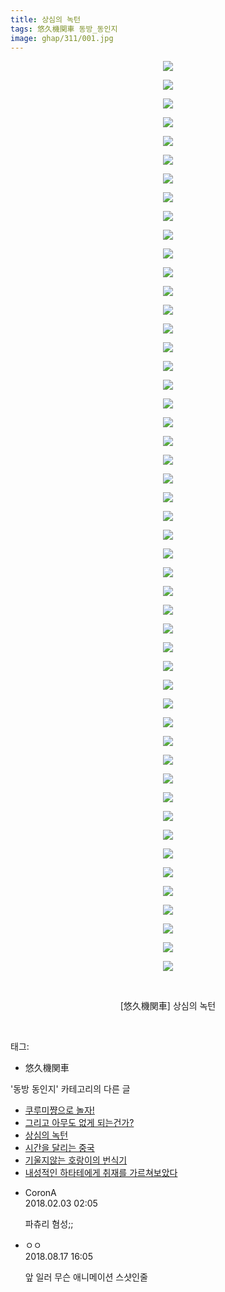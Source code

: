 ```yaml
---
title: 상심의 녹턴
tags: 悠久機関車 동방_동인지
image: ghap/311/001.jpg
---
```

<div class="article">
<p style="text-align: center; clear: none; float: none;"><img src="{{ site.nasurl }}/ghap/311/001.jpg"/></p>
<p style="text-align: center; clear: none; float: none;"><img src="{{ site.nasurl }}/ghap/311/002.jpg"/></p>
<p style="text-align: center; clear: none; float: none;"><img src="{{ site.nasurl }}/ghap/311/003.jpg"/></p>
<p style="text-align: center; clear: none; float: none;"><img src="{{ site.nasurl }}/ghap/311/004.jpg"/></p>
<p style="text-align: center; clear: none; float: none;"><img src="{{ site.nasurl }}/ghap/311/005.jpg"/></p>
<p style="text-align: center; clear: none; float: none;"><img src="{{ site.nasurl }}/ghap/311/006.jpg"/></p>
<p style="text-align: center; clear: none; float: none;"><img src="{{ site.nasurl }}/ghap/311/007.jpg"/></p>
<p style="text-align: center; clear: none; float: none;"><img src="{{ site.nasurl }}/ghap/311/008.jpg"/></p>
<p style="text-align: center; clear: none; float: none;"><img src="{{ site.nasurl }}/ghap/311/009.jpg"/></p>
<p style="text-align: center; clear: none; float: none;"><img src="{{ site.nasurl }}/ghap/311/010.jpg"/></p>
<p style="text-align: center; clear: none; float: none;"><img src="{{ site.nasurl }}/ghap/311/011.jpg"/></p>
<p style="text-align: center; clear: none; float: none;"><img src="{{ site.nasurl }}/ghap/311/012.jpg"/></p>
<p style="text-align: center; clear: none; float: none;"><img src="{{ site.nasurl }}/ghap/311/013.jpg"/></p>
<p style="text-align: center; clear: none; float: none;"><img src="{{ site.nasurl }}/ghap/311/014.jpg"/></p>
<p style="text-align: center; clear: none; float: none;"><img src="{{ site.nasurl }}/ghap/311/015.jpg"/></p>
<p style="text-align: center; clear: none; float: none;"><img src="{{ site.nasurl }}/ghap/311/016.jpg"/></p>
<p style="text-align: center; clear: none; float: none;"><img src="{{ site.nasurl }}/ghap/311/017.jpg"/></p>
<p style="text-align: center; clear: none; float: none;"><img src="{{ site.nasurl }}/ghap/311/018.jpg"/></p>
<p style="text-align: center; clear: none; float: none;"><img src="{{ site.nasurl }}/ghap/311/019.jpg"/></p>
<p style="text-align: center; clear: none; float: none;"><img src="{{ site.nasurl }}/ghap/311/020.jpg"/></p>
<p style="text-align: center; clear: none; float: none;"><img src="{{ site.nasurl }}/ghap/311/021.jpg"/></p>
<p style="text-align: center; clear: none; float: none;"><img src="{{ site.nasurl }}/ghap/311/022.jpg"/></p>
<p style="text-align: center; clear: none; float: none;"><img src="{{ site.nasurl }}/ghap/311/023.jpg"/></p>
<p style="text-align: center; clear: none; float: none;"><img src="{{ site.nasurl }}/ghap/311/024.jpg"/></p>
<p style="text-align: center; clear: none; float: none;"><img src="{{ site.nasurl }}/ghap/311/025.jpg"/></p>
<p style="text-align: center; clear: none; float: none;"><img src="{{ site.nasurl }}/ghap/311/026.jpg"/></p>
<p style="text-align: center; clear: none; float: none;"><img src="{{ site.nasurl }}/ghap/311/027.jpg"/></p>
<p style="text-align: center; clear: none; float: none;"><img src="{{ site.nasurl }}/ghap/311/028.jpg"/></p>
<p style="text-align: center; clear: none; float: none;"><img src="{{ site.nasurl }}/ghap/311/029.jpg"/></p>
<p style="text-align: center; clear: none; float: none;"><img src="{{ site.nasurl }}/ghap/311/030.jpg"/></p>
<p style="text-align: center; clear: none; float: none;"><img src="{{ site.nasurl }}/ghap/311/031.jpg"/></p>
<p style="text-align: center; clear: none; float: none;"><img src="{{ site.nasurl }}/ghap/311/032.jpg"/></p>
<p style="text-align: center; clear: none; float: none;"><img src="{{ site.nasurl }}/ghap/311/033.jpg"/></p>
<p style="text-align: center; clear: none; float: none;"><img src="{{ site.nasurl }}/ghap/311/034.jpg"/></p>
<p style="text-align: center; clear: none; float: none;"><img src="{{ site.nasurl }}/ghap/311/035.jpg"/></p>
<p style="text-align: center; clear: none; float: none;"><img src="{{ site.nasurl }}/ghap/311/036.jpg"/></p>
<p style="text-align: center; clear: none; float: none;"><img src="{{ site.nasurl }}/ghap/311/037.jpg"/></p>
<p style="text-align: center; clear: none; float: none;"><img src="{{ site.nasurl }}/ghap/311/038.jpg"/></p>
<p style="text-align: center; clear: none; float: none;"><img src="{{ site.nasurl }}/ghap/311/039.jpg"/></p>
<p style="text-align: center; clear: none; float: none;"><img src="{{ site.nasurl }}/ghap/311/040.jpg"/></p>
<p style="text-align: center; clear: none; float: none;"><img src="{{ site.nasurl }}/ghap/311/041.jpg"/></p>
<p style="text-align: center; clear: none; float: none;"><img src="{{ site.nasurl }}/ghap/311/042.jpg"/></p>
<p style="text-align: center; clear: none; float: none;"><img src="{{ site.nasurl }}/ghap/311/043.jpg"/></p>
<p style="text-align: center; clear: none; float: none;"><img src="{{ site.nasurl }}/ghap/311/044.jpg"/></p>
<p style="text-align: center; clear: none; float: none;"><img src="{{ site.nasurl }}/ghap/311/045.jpg"/></p>
<p style="text-align: center; clear: none; float: none;"><img src="{{ site.nasurl }}/ghap/311/046.jpg"/></p>
<p style="text-align: center; clear: none; float: none;"><img src="{{ site.nasurl }}/ghap/311/047.jpg"/></p>
<p style="text-align: center; clear: none; float: none;"><img src="{{ site.nasurl }}/ghap/311/048.jpg"/></p>
<p style="text-align: center; clear: none; float: none;"><img src="{{ site.nasurl }}/ghap/311/049.jpg"/></p>
<p style="text-align: center; clear: none; float: none;"><br/></p>
<p style="text-align: center; clear: none; float: none;">[悠久機関車] 상심의 녹턴</p>
<p><br/></p>
</div><div class="tagTrail">
<p>태그: </p>
<ul>
<li>悠久機関車</li>
</ul>
</div><div class="another">
<p>'동방 동인지' 카테고리의 다른 글</p>
<ul>
<li><a href="/2016-06-20-ghap_313">쿠루미쨩으로 놀자!</a></li>
<li><a href="/2016-06-20-ghap_312">그리고 아무도 없게 되는건가?</a></li>
<li><a href="/2016-06-20-ghap_311">상심의 녹턴</a></li>
<li><a href="/2016-06-20-ghap_310">시간을 달리는 중국</a></li>
<li><a href="/2016-06-20-ghap_309">기울지않는 호랑이의 번식기</a></li>
<li><a href="/2016-06-20-ghap_308">내성적인 하타테에게 취재를 가르쳐보았다</a></li>
</ul>
</div><div class="cb_module cb_fluid">
<div class="cb_wrt cb_profile">
<div class="comment">
<ul>
<li class="cb_thumb_off" id="comment15190637">
<div class="cb_comment_area">
<div class="cb_info_area">
<div class="cb_section">
<span class="cb_nick_name">CoronA</span>
</div>
<div class="cb_section">
<span class="cb_date">2018.02.03 02:05 </span>
</div>
</div>
<div class="cb_dsc_comment">
<p class="cb_dsc">
											파츄리 혐성;;
										</p>
</div>
</div></li>
<li class="cb_thumb_off" id="comment15310872">
<div class="cb_comment_area">
<div class="cb_info_area">
<div class="cb_section">
<span class="cb_nick_name">ㅇㅇ</span>
</div>
<div class="cb_section">
<span class="cb_date">2018.08.17 16:05 </span>
</div>
</div>
<div class="cb_dsc_comment">
<p class="cb_dsc">
											앞 일러 무슨 애니메이션 스샷인줄
										</p>
</div>
</div></li>
</ul>
</div>
</div><!-- commentList close -->
</div>